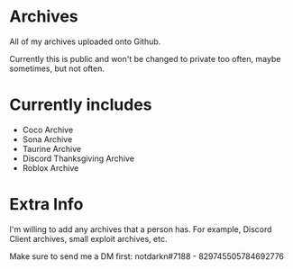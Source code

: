 # Archives
All of my archives uploaded onto Github.

Currently this is public and won't be changed to private too often, maybe sometimes, but not often.

# Currently includes
- Coco Archive
- Sona Archive
- Taurine Archive
- Discord Thanksgiving Archive
- Roblox Archive

# Extra Info
I'm willing to add any archives that a person has.
For example, Discord Client archives, small exploit archives, etc.

Make sure to send me a DM first:
notdarkn#7188 - 829745505784692776
